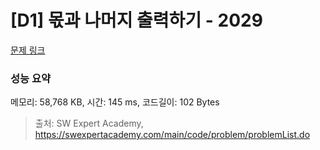 # [D1] 몫과 나머지 출력하기 - 2029 

[문제 링크](https://swexpertacademy.com/main/code/problem/problemDetail.do?contestProbId=AV5QGNvKAtEDFAUq) 

### 성능 요약

메모리: 58,768 KB, 시간: 145 ms, 코드길이: 102 Bytes



> 출처: SW Expert Academy, https://swexpertacademy.com/main/code/problem/problemList.do